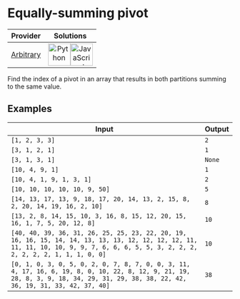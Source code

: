 # Equally-summing pivot

<!-- INFO TABLE BEGIN -->

| Provider                                          | Solutions                                                                                                                                                                                                                                                                                                    |
| :-----------------------------------------------: | :----------------------------------------------------------------------------------------------------------------------------------------------------------------------------------------------------------------------------------------------------------------------------------------------------------: |
| [Arbitrary](../../../docs/providers/Arbitrary.md) | [<img src="https://res.cloudinary.com/rascaltwo/image/upload/v1631924087/python_xzdlti.svg" alt="Python" title="Python" width="50" />](solve.py)[<img src="https://res.cloudinary.com/rascaltwo/image/upload/v1631924076/javascript_ehszr7.svg" alt="JavaScript" title="JavaScript" width="50" />](solve.js) |

<!-- INFO TABLE END -->

Find the index of a pivot in an array that results in both partitions summing to the same value.

## Examples

| Input                                                                                                                                                                                 | Output |
| ------------------------------------------------------------------------------------------------------------------------------------------------------------------------------------- | ------ |
| `[1, 2, 3, 3]`                                                                                                                                                                        | `2`    |
| `[3, 1, 2, 1]`                                                                                                                                                                        | `1`    |
| `[3, 1, 3, 1]`                                                                                                                                                                        | `None` |
| `[10, 4, 9, 1]`                                                                                                                                                                       | `1`    |
| `[10, 4, 1, 9, 1, 3, 1]`                                                                                                                                                              | `2`    |
| `[10, 10, 10, 10, 10, 9, 50]`                                                                                                                                                         | `5`    |
| `[14, 13, 17, 13, 9, 18, 17, 20, 14, 13, 2, 15, 8, 2, 20, 14, 19, 16, 2, 10]`                                                                                                         | `8`    |
| `[13, 2, 8, 14, 15, 10, 3, 16, 8, 15, 12, 20, 15, 16, 1, 7, 5, 20, 12, 8]`                                                                                                            | `10`   |
| `[40, 40, 39, 36, 31, 26, 25, 25, 23, 22, 20, 19, 16, 16, 15, 14, 14, 13, 13, 13, 12, 12, 12, 12, 11, 11, 11, 10, 10, 9, 9, 7, 6, 6, 6, 5, 5, 3, 2, 2, 2, 2, 2, 2, 2, 1, 1, 1, 0, 0]` | `10`   |
| `[0, 1, 0, 3, 0, 5, 0, 2, 0, 7, 8, 7, 0, 0, 3, 11, 4, 17, 16, 6, 19, 8, 0, 10, 22, 8, 12, 9, 21, 19, 28, 8, 3, 9, 18, 34, 29, 31, 29, 38, 38, 22, 42, 36, 19, 31, 33, 42, 37, 40]`    | `38`   |
